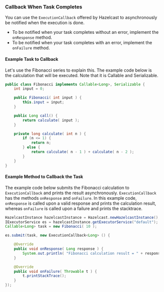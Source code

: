 


### Callback When Task Completes

You can use the `ExecutionCallback` offered by Hazelcast to asynchronously be notified when the execution is done.

- To be notified when your task completes without an error, implement the `onResponse` method.
- To be notified when your task completes with an error, implement the `onFailure` method.

#### Example Task to Callback

Let's use the Fibonacci series to explain this. The example code below is the calculation that will be executed. Note that it is Callable and Serializable.

```java
public class Fibonacci implements Callable<Long>, Serializable {
    int input = 0;

    public Fibonacci( int input ) {
        this.input = input;
    }

    public Long call() {
        return calculate( input );
    }

    private long calculate( int n ) {
        if (n <= 1) {
            return n;
        } else {
            return calculate( n - 1 ) + calculate( n - 2 );
        }
    }
}
```

#### Example Method to Callback the Task

The example code below submits the Fibonacci calculation to `ExecutionCallback` and prints the result asynchronously. `ExecutionCallback` has the methods `onResponse` and `onFailure`. In this example code, `onResponse` is called upon a valid response and prints the calculation result, whereas `onFailure` is called upon a failure and prints the stacktrace.


```java
HazelcastInstance hazelcastInstance = Hazelcast.newHazelcastInstance();
IExecutorService es = hazelcastInstance.getExecutorService("default");
Callable<Long> task = new Fibonacci( 10 );

es.submit(task, new ExecutionCallback<Long> () {

    @Override
    public void onResponse( Long response ) {
        System.out.println( "Fibonacci calculation result = " + response );
    }

    @Override
    public void onFailure( Throwable t ) {
        t.printStackTrace();
    }
});
```


